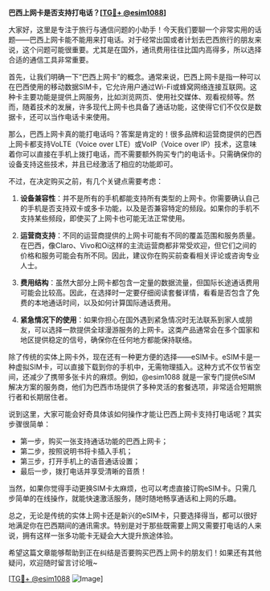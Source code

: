 **巴西上网卡是否支持打电话？[[TG💪+ @esim1088](https://t.me/s/esim1088)]**

大家好，这里是专注于旅行与通信问题的小助手！今天我们要聊一个非常实用的话题——巴西上网卡能不能用来打电话。对于经常出国或者计划去巴西旅行的朋友来说，这个问题可能很重要。尤其是在国外，通讯费用往往比国内高得多，所以选择合适的通信工具非常重要。

首先，让我们明确一下“巴西上网卡”的概念。通常来说，巴西上网卡是指一种可以在巴西使用的移动数据SIM卡，它允许用户通过Wi-Fi或蜂窝网络连接互联网。这种卡主要功能是提供上网服务，比如浏览网页、使用社交媒体、观看视频等。然而，随着技术的发展，许多现代上网卡也具备了通话功能，这使得它们不仅仅是数据卡，还可以当作电话卡来使用。

那么，巴西上网卡真的能打电话吗？答案是肯定的！很多品牌和运营商提供的巴西上网卡都支持VoLTE（Voice over LTE）或VoIP（Voice over IP）技术，这意味着你可以直接在手机上拨打电话，而不需要额外购买专门的电话卡。只需确保你的设备支持这些技术，并且已经激活了相应的功能即可。

不过，在决定购买之前，有几个关键点需要考虑：

1. **设备兼容性**：并不是所有的手机都能支持所有类型的上网卡。你需要确认自己的手机是否支持双卡或多卡功能，以及是否兼容特定的频段。如果你的手机不支持某些频段，即使买了上网卡也可能无法正常使用。

2. **运营商支持**：不同的运营商提供的上网卡可能有不同的覆盖范围和服务质量。在巴西，像Claro、Vivo和Oi这样的主流运营商都非常受欢迎，但它们之间的价格和服务可能会有所不同。因此，建议你在购买前查看相关评论或咨询专业人士。

3. **费用结构**：虽然大部分上网卡都包含一定量的数据流量，但国际长途通话费用可能会比较高。因此，在选择时一定要仔细阅读套餐详情，看看是否包含了免费的本地通话时间，以及如何计算国际通话费用。

4. **紧急情况下的使用**：如果你担心在国外遇到紧急情况时无法联系到家人或朋友，可以选择一款提供全球漫游服务的上网卡。这类产品通常会在多个国家和地区提供稳定的信号，确保你在任何地方都能保持联络。

除了传统的实体上网卡外，现在还有一种更方便的选择——eSIM卡。eSIM卡是一种虚拟SIM卡，可以直接下载到你的手机中，无需物理插入。这种方式不仅节省空间，还减少了携带多张卡片的麻烦。例如，@esim1088 就是一家专门提供eSIM解决方案的服务商，他们为巴西市场提供了多种灵活的套餐选项，非常适合短期旅行者和长期居住者。

说到这里，大家可能会好奇具体该如何操作才能让巴西上网卡支持打电话呢？其实步骤很简单：

- 第一步，购买一张支持通话功能的巴西上网卡；
- 第二步，按照说明书将卡插入手机；
- 第三步，打开手机上的语音通话设置；
- 最后一步，拨打电话并享受清晰的音质！

当然，如果你觉得手动更换SIM卡太麻烦，也可以考虑直接订购eSIM卡。只需几步简单的在线操作，就能快速激活服务，随时随地畅享通话和上网的乐趣。

总之，无论是传统的实体上网卡还是新兴的eSIM卡，只要选择得当，都可以很好地满足你在巴西期间的通讯需求。特别是对于那些既需要上网又需要打电话的人来说，拥有这样一张多功能卡无疑会大大提升旅途体验。

希望这篇文章能够帮助到正在纠结是否要购买巴西上网卡的朋友们！如果还有其他疑问，欢迎随时留言讨论哦~

[[TG💪+ @esim1088](https://t.me/s/esim1088) ![Image](https://i.postimg.cc/4NQfJmqS/Snipaste-2025-05-13-00-14-12.png)]